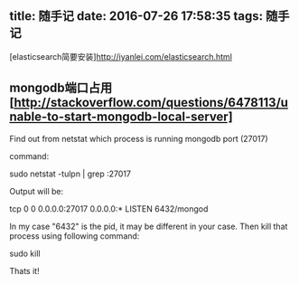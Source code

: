 title: 随手记
date: 2016-07-26 17:58:35
tags: 随手记
---

[elasticsearch简要安装]http://iyanlei.com/elasticsearch.html

## mongodb端口占用[http://stackoverflow.com/questions/6478113/unable-to-start-mongodb-local-server]


Find out from netstat which process is running mongodb port (27017)

command:

sudo netstat -tulpn | grep :27017

Output will be:

tcp        0      0 0.0.0.0:27017           0.0.0.0:* 
LISTEN      6432/mongod

In my case "6432" is the pid, it may be different in your case. Then kill that process using following command:

sudo kill <pid>

Thats it!
